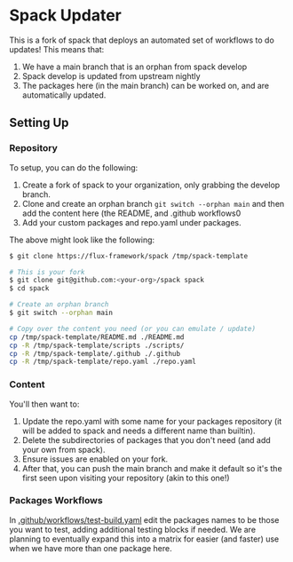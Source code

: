 # Spack Updater

This is a fork of spack that deploys an automated set of workflows to do updates!
This means that:

1. We have a main branch that is an orphan from spack develop
2. Spack develop is updated from upstream nightly
3. The packages here (in the main branch) can be worked on, and are automatically updated.

## Setting Up

### Repository

To setup, you can do the following:

1. Create a fork of spack to your organization, only grabbing the develop branch.
2. Clone and create an orphan branch `git switch --orphan main` and then add the content here (the README, and .github workflows0
3. Add your custom packages and repo.yaml under packages.

The above might look like the following:

```bash
$ git clone https://flux-framework/spack /tmp/spack-template

# This is your fork
$ git clone git@github.com:<your-org>/spack spack
$ cd spack

# Create an orphan branch
$ git switch --orphan main

# Copy over the content you need (or you can emulate / update)
cp /tmp/spack-template/README.md ./README.md
cp -R /tmp/spack-template/scripts ./scripts/
cp -R /tmp/spack-template/.github ./.github
cp -R /tmp/spack-template/repo.yaml ./repo.yaml
```

### Content

You'll then want to:

1. Update the repo.yaml with some name for your packages repository (it will
be added to spack and needs a different name than builtin).
2. Delete the subdirectories of packages that you don't need (and add your own from spack). 
3. Ensure issues are enabled on your fork.
4. After that, you can push the main branch and make it default so it's the first seen upon visiting your repository (akin to this one!)

### Packages Workflows

In [.github/workflows/test-build.yaml](.github/workflows/test-build.yaml) edit the packages names
to be those you want to test, adding additional testing blocks if needed. We are planning to eventually
expand this into a matrix for easier (and faster) use when we have more than one package here.
